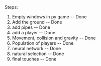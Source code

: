 
Steps:
1. Empty windows in py game                 -- Done
2. Add the ground                           -- Done
3. add pipes                                -- Done
4. add a player                             -- Done
5. Movement, collision and gravity          -- Done
6. Population of players                    -- Done
7. neural network                           -- Done
8. natural selection                        -- Done
9. final touches                            -- Done